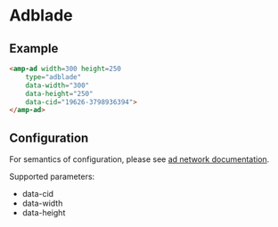 <!---
Copyright 2015 The AMP HTML Authors. All Rights Reserved.

Licensed under the Apache License, Version 2.0 (the "License");
you may not use this file except in compliance with the License.
You may obtain a copy of the License at

      http://www.apache.org/licenses/LICENSE-2.0

Unless required by applicable law or agreed to in writing, software
distributed under the License is distributed on an "AS-IS" BASIS,
WITHOUT WARRANTIES OR CONDITIONS OF ANY KIND, either express or implied.
See the License for the specific language governing permissions and
limitations under the License.
-->

# Adblade

## Example

```html
<amp-ad width=300 height=250
    type="adblade"
    data-width="300"
    data-height="250"
    data-cid="19626-3798936394">
</amp-ad>
```

## Configuration

For semantics of configuration, please see [ad network documentation](https://www.adblade.com/doc/publisher-solutions).

Supported parameters:

- data-cid
- data-width
- data-height
